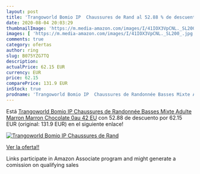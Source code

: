 ```yaml
---
layout: post
title: 'Trangoworld Bomio IP  Chaussures de Rand al 52.88 % de descuento'
date: 2020-08-04 20:03:29
thumbnailImage: 'https://m.media-amazon.com/images/I/41IOX3VpCNL._SL200_.jpg'
images: [ 'https://m.media-amazon.com/images/I/41IOX3VpCNL._SL200_.jpg' ]
comments: true
category: ofertas
author: ring
slug: B075YZG7TQ
description:
actualPrice: 62.15 EUR
currency: EUR
price: 62.15
comparePrice: 131.9 EUR
inStock: true
prodname: 'Trangoworld Bomio IP  Chaussures de Randonnée Basses Mixte Adulte  Marron  Marron Chocolate 0au   42 EU'
---
```


Está [Trangoworld Bomio IP  Chaussures de Randonnée Basses Mixte Adulte  Marron  Marron Chocolate 0au   42 EU](https://www.amazon.fr/dp/B075YZG7TQ/?tag=tolees0d-21) con 52.88 de descuento por 62.15 EUR (original: 131.9 EUR) en el siguiente enlace!

[![Trangoworld Bomio IP  Chaussures de Rand](https://m.media-amazon.com/images/I/41IOX3VpCNL._SL200_.jpg)](https://www.amazon.fr/dp/B075YZG7TQ/?tag=tolees0d-21)

[Ver la oferta!!](https://www.amazon.fr/dp/B075YZG7TQ/?tag=tolees0d-21)

Links participate in Amazon Associate program and might generate a comission on qualifying sales


